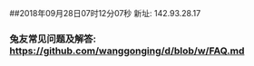 ##2018年09月28日07时12分07秒 新址: 142.93.28.17
### 兔友常见问题及解答: https://github.com/wanggonging/d/blob/w/FAQ.md
